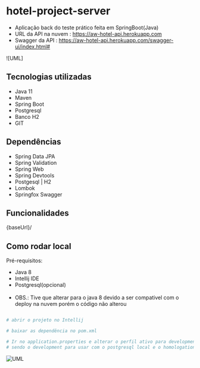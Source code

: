 # hotel-project-server

- Aplicação back do teste prático feita em SpringBoot(Java)
- URL da API na nuvem : https://aw-hotel-api.herokuapp.com
- Swagger da API : https://aw-hotel-api.herokuapp.com/swagger-ui/index.html#

![UML]

## Tecnologias utilizadas
- Java 11
- Maven
- Spring Boot
- Postgresql
- Banco H2
- GIT

## Dependências
- Spring Data JPA
- Spring Validation
- Spring Web
- Spring Devtools
- Postgesql | H2
- Lombok
- Springfox Swagger

## Funcionalidades
 
{baseUrl}/

## Como rodar local
Pré-requisitos: 
- Java 8
- Intellij IDE
- Postgresql(opcional) </br></br>
- OBS.: Tive que alterar para o java 8 devido a ser compativel com o deploy na nuvem porém o código não alterou

```bash

# abrir o projeto no Intellij

# baixar as dependência no pom.xml

# Ir no application.properties e alterar o perfil ativo para development ou homologation
# sendo o development para usar com o postgresql local e o homologation o banco h2
```
![UML]()
